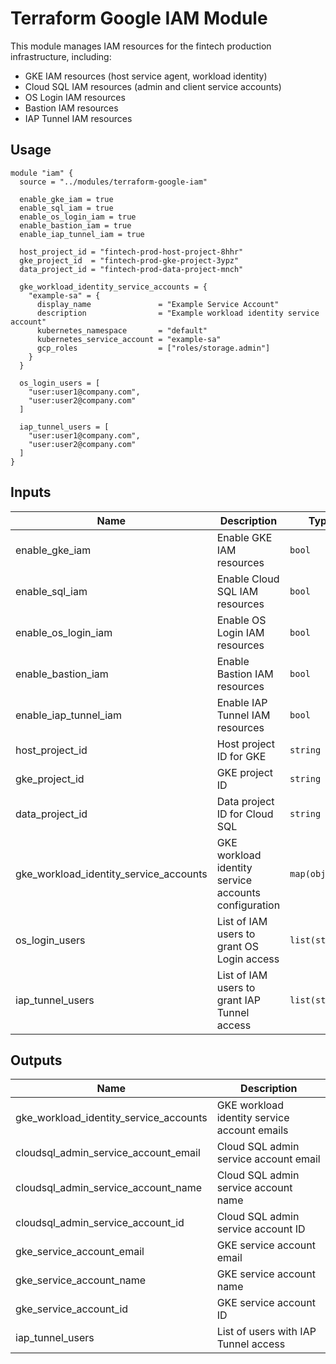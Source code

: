 # Terraform Google IAM Module

This module manages IAM resources for the fintech production infrastructure, including:

- GKE IAM resources (host service agent, workload identity)
- Cloud SQL IAM resources (admin and client service accounts)
- OS Login IAM resources
- Bastion IAM resources
- IAP Tunnel IAM resources

## Usage

```hcl
module "iam" {
  source = "../modules/terraform-google-iam"

  enable_gke_iam = true
  enable_sql_iam = true
  enable_os_login_iam = true
  enable_bastion_iam = true
  enable_iap_tunnel_iam = true

  host_project_id = "fintech-prod-host-project-8hhr"
  gke_project_id  = "fintech-prod-gke-project-3ypz"
  data_project_id = "fintech-prod-data-project-mnch"

  gke_workload_identity_service_accounts = {
    "example-sa" = {
      display_name               = "Example Service Account"
      description                = "Example workload identity service account"
      kubernetes_namespace       = "default"
      kubernetes_service_account = "example-sa"
      gcp_roles                  = ["roles/storage.admin"]
    }
  }

  os_login_users = [
    "user:user1@company.com",
    "user:user2@company.com"
  ]

  iap_tunnel_users = [
    "user:user1@company.com",
    "user:user2@company.com"
  ]
}
```

## Inputs

| Name | Description | Type | Default | Required |
|------|-------------|------|---------|:--------:|
| enable_gke_iam | Enable GKE IAM resources | `bool` | `false` | no |
| enable_sql_iam | Enable Cloud SQL IAM resources | `bool` | `false` | no |
| enable_os_login_iam | Enable OS Login IAM resources | `bool` | `false` | no |
| enable_bastion_iam | Enable Bastion IAM resources | `bool` | `false` | no |
| enable_iap_tunnel_iam | Enable IAP Tunnel IAM resources | `bool` | `false` | no |
| host_project_id | Host project ID for GKE | `string` | `""` | no |
| gke_project_id | GKE project ID | `string` | `""` | no |
| data_project_id | Data project ID for Cloud SQL | `string` | `""` | no |
| gke_workload_identity_service_accounts | GKE workload identity service accounts configuration | `map(object)` | `{}` | no |
| os_login_users | List of IAM users to grant OS Login access | `list(string)` | `[]` | no |
| iap_tunnel_users | List of IAM users to grant IAP Tunnel access | `list(string)` | `[]` | no |

## Outputs

| Name | Description |
|------|-------------|
| gke_workload_identity_service_accounts | GKE workload identity service account emails |
| cloudsql_admin_service_account_email | Cloud SQL admin service account email |
| cloudsql_admin_service_account_name | Cloud SQL admin service account name |
| cloudsql_admin_service_account_id | Cloud SQL admin service account ID |
| gke_service_account_email | GKE service account email |
| gke_service_account_name | GKE service account name |
| gke_service_account_id | GKE service account ID |
| iap_tunnel_users | List of users with IAP Tunnel access | 